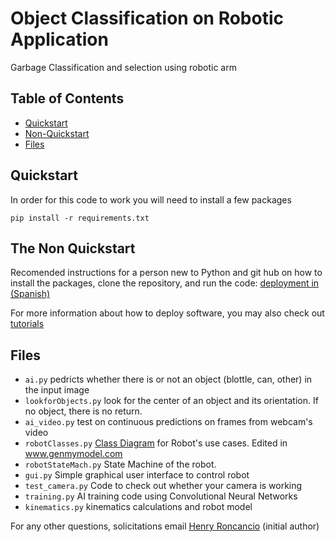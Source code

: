 # Object Classification on Robotic Application

Garbage Classification and selection using robotic arm

## Table of Contents

- [Quickstart](#quickstart)
- [Non-Quickstart](#the-non-quickstart)
- [Files](#files)


## Quickstart 

In order for this code to work you will need to install a few packages 

```shell script
pip install -r requirements.txt
```
## The Non Quickstart


Recomended instructions for a person new to Python and git hub on how to install the packages, clone the repository, and run the code: [deployment in (Spanish)](https://github.com/roncanciovl/objectclassification/blob/main/deployment.md)

For more information about how to deploy software, you may also check out [tutorials](https://github.com/roncanciovl/objectclassification/blob/main/tutorials.md)

## Files


- `ai.py` pedricts whether there is or not an object (blottle, can, other) in the input image
- `lookforObjects.py` look for the center of an object and its orientation. If no object, there is no return.
- `ai_video.py` test on continuous predictions on frames from webcam's video
- `robotClasses.py` [Class Diagram](https://app.genmymodel.com/personal/projects/_cYSoYGWiEe2ck8ytUMEi6A) for Robot's use cases. Edited in www.genmymodel.com  
- `robotStateMach.py` State Machine of the robot.
- `gui.py` Simple graphical user interface to control robot
- `test_camera.py` Code to check out whether your camera is working
- `training.py` AI training code using Convolutional Neural Networks
- `kinematics.py` kinematics calculations and robot model


For any other questions, solicitations email [Henry Roncancio](mailto:henryroncanciovelandia@gmail.com) (initial author)